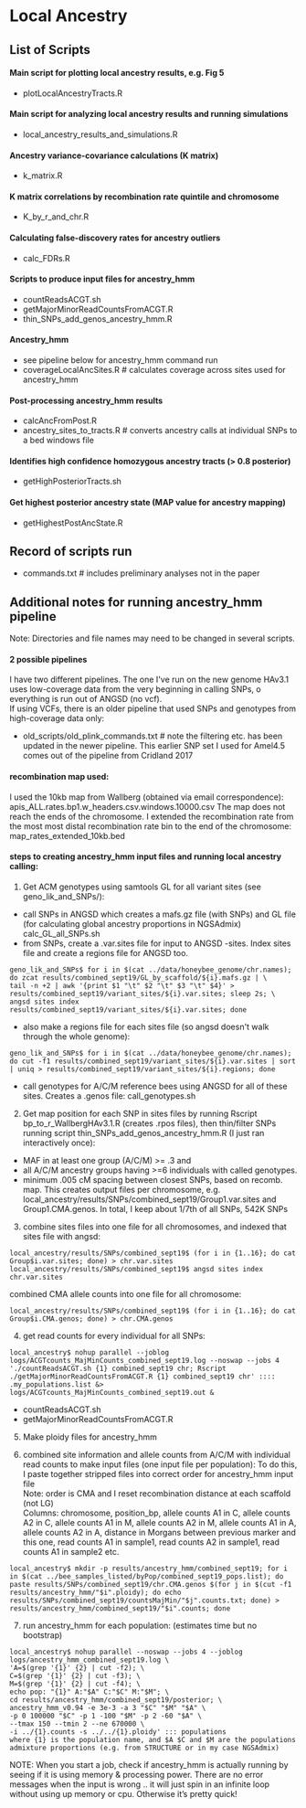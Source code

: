 # Local Ancestry
## List of Scripts
#### Main script for plotting local ancestry results, e.g. Fig 5
- plotLocalAncestryTracts.R  
#### Main script for analyzing local ancestry results and running simulations
- local_ancestry_results_and_simulations.R
#### Ancestry variance-covariance calculations (K matrix)
- k_matrix.R
#### K matrix correlations by recombination rate quintile and chromosome
- K_by_r_and_chr.R
#### Calculating false-discovery rates for ancestry outliers
- calc_FDRs.R
#### Scripts to produce input files for ancestry\_hmm
- countReadsACGT.sh
- getMajorMinorReadCountsFromACGT.R
- thin_SNPs_add_genos_ancestry_hmm.R
#### Ancestry\_hmm
- see pipeline below for ancestry\_hmm command run
- coverageLocalAncSites.R # calculates coverage across sites used for ancestry\_hmm
#### Post-processing ancestry\_hmm results
- calcAncFromPost.R
- ancestry_sites_to_tracts.R # converts ancestry calls at individual SNPs to a bed windows file
#### Identifies high confidence homozygous ancestry tracts (> 0.8 posterior)
- getHighPosteriorTracts.sh
#### Get highest posterior ancestry state (MAP value for ancestry mapping)
- getHighestPostAncState.R

## Record of scripts run
- commands.txt # includes preliminary analyses not in the paper

## Additional notes for running ancestry\_hmm pipeline
Note: Directories and file names may need to be changed in several scripts.  
#### 2 possible pipelines
I have two different pipelines. The one I've run on the new genome HAv3.1 uses low-coverage data from the very beginning in calling SNPs, o everything is run out of ANGSD (no vcf).  
If using VCFs, there is an older pipeline that used SNPs and genotypes from high-coverage data only:  
- old_scripts/old_plink_commands.txt # note the filtering etc. has been updated in the newer pipeline. This earlier SNP set I used for Amel4.5 comes out of the pipeline from Cridland 2017

#### recombination map used:
I used the 10kb map from Wallberg (obtained via email correspondence):
apis_ALL.rates.bp1.w_headers.csv.windows.10000.csv
The map does not reach the ends of the chromosome. I extended the recombination rate from the most most distal recombination rate bin to the end of the chromosome:
map_rates_extended_10kb.bed

#### steps to creating ancestry_hmm input files and running local ancestry calling:
1. Get ACM genotypes using samtools GL for all variant sites (see geno_lik_and_SNPs/):
- call SNPs in ANGSD which creates a mafs.gz file (with SNPs) and GL file (for calculating global ancestry proportions in NGSAdmix)
calc_GL_all_SNPs.sh
- from SNPs, create a .var.sites file for input to ANGSD -sites. Index sites file and create a regions file for ANGSD too.  
```
geno_lik_and_SNPs$ for i in $(cat ../data/honeybee_genome/chr.names); do zcat results/combined_sept19/GL_by_scaffold/${i}.mafs.gz | \
tail -n +2 | awk '{print $1 "\t" $2 "\t" $3 "\t" $4}' > results/combined_sept19/variant_sites/${i}.var.sites; sleep 2s; \
angsd sites index results/combined_sept19/variant_sites/${i}.var.sites; done
```
- also make a regions file for each sites file (so angsd doesn't walk through the whole genome):
```
geno_lik_and_SNPs$ for i in $(cat ../data/honeybee_genome/chr.names); do cut -f1 results/combined_sept19/variant_sites/${i}.var.sites | sort | uniq > results/combined_sept19/variant_sites/${i}.regions; done
```
- call genotypes for A/C/M reference bees using ANGSD for all of these sites. Creates a .genos file:
call_genotypes.sh

2. Get map position for each SNP in sites files by running Rscript bp_to_r_WallbergHAv3.1.R (creates .rpos files), then
thin/filter SNPs running script thin_SNPs_add_genos_ancestry_hmm.R (I just ran interactively once):
- MAF in at least one group (A/C/M) >= .3 and
- all A/C/M ancestry groups having >=6 individuals with called genotypes.
- minimum .005 cM spacing between closest SNPs, based on recomb. map. This creates output files per chromosome, e.g. local_ancestry/results/SNPs/combined_sept19/Group1.var.sites and Group1.CMA.genos. In total, I keep about 1/7th of all SNPs, 542K SNPs

3. combine sites files into one file for all chromosomes, and indexed that sites file with angsd:
```
local_ancestry/results/SNPs/combined_sept19$ (for i in {1..16}; do cat Group$i.var.sites; done) > chr.var.sites
local_ancestry/results/SNPs/combined_sept19$ angsd sites index chr.var.sites
```
combined CMA allele counts into one file for all chromosome:
```
local_ancestry/results/SNPs/combined_sept19$ (for i in {1..16}; do cat Group$i.CMA.genos; done) > chr.CMA.genos
```
4. get read counts for every individual for all SNPs:
```
local_ancestry$ nohup parallel --joblog logs/ACGTcounts_MajMinCounts_combined_sept19.log --noswap --jobs 4 './countReadsACGT.sh {1} combined_sept19 chr; Rscript ./getMajorMinorReadCountsFromACGT.R {1} combined_sept19 chr' :::: .my_populations.list &> logs/ACGTcounts_MajMinCounts_combined_sept19.out &
```
- countReadsACGT.sh
- getMajorMinorReadCountsFromACGT.R

5. Make ploidy files for ancestry_hmm

6. combined site information and allele counts from A/C/M with individual read counts to make input files (one input file per population):
To do this, I paste together stripped files into correct order for ancestry_hmm input file  
Note: order is CMA and I reset recombination distance at each scaffold (not LG)  
Columns: chromosome, position_bp, allele counts A1 in C, allele counts A2 in C, allele counts A1 in M, allele counts A2 in M, allele counts A1 in A, allele counts A2 in A, distance in Morgans between previous marker and this one, read counts A1 in sample1, read counts A2 in sample1, read counts A1 in sample2 etc.  
```
local_ancestry$ mkdir -p results/ancestry_hmm/combined_sept19; for i in $(cat ../bee_samples_listed/byPop/combined_sept19_pops.list); do paste results/SNPs/combined_sept19/chr.CMA.genos $(for j in $(cut -f1 results/ancestry_hmm/"$i".ploidy); do echo results/SNPs/combined_sept19/countsMajMin/"$j".counts.txt; done) > results/ancestry_hmm/combined_sept19/"$i".counts; done
```

7. run ancestry_hmm for each population:
(estimates time but no bootstrap)
```
local_ancestry$ nohup parallel --noswap --jobs 4 --joblog logs/ancestry_hmm_combined_sept19.log \
'A=$(grep '{1}' {2} | cut -f2); \
C=$(grep '{1}' {2} | cut -f3); \
M=$(grep '{1}' {2} | cut -f4); \
echo pop: "{1}" A:"$A" C:"$C" M:"$M"; \
cd results/ancestry_hmm/combined_sept19/posterior; \
ancestry_hmm_v0.94 -e 3e-3 -a 3 "$C" "$M" "$A" \
-p 0 100000 "$C" -p 1 -100 "$M" -p 2 -60 "$A" \
--tmax 150 --tmin 2 --ne 670000 \
-i ../{1}.counts -s ../../{1}.ploidy' ::: populations
where {1} is the population name, and $A $C and $M are the populations admixture proportions (e.g. from STRUCTURE or in my case NGSAdmix)
```
NOTE: When you start a job, check if ancestry_hmm is actually running by seeing if it is using memory & processing power. There are no error messages when the input is wrong .. it will just spin in an infinite loop without using up memory or cpu. Otherwise it’s pretty quick!
